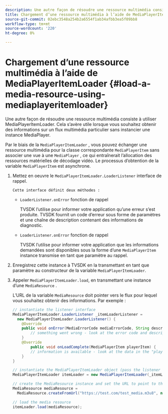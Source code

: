 ```yaml
---
description: Une autre façon de résoudre une ressource multimédia consiste à utiliser MediaPlayerItemLoader. Cela s’avère utile lorsque vous souhaitez obtenir des informations sur un flux multimédia particulier sans instancier une instance MediaPlayer.
title: Chargement d’une ressource multimédia à l’aide de MediaPlayerItemLoader
source-git-commit: 02ebc3548a254b2a6554f1ab34afbb3ea5f09bb8
workflow-type: tm+mt
source-wordcount: '220'
ht-degree: 0%

---
```


# Chargement d’une ressource multimédia à l’aide de MediaPlayerItemLoader {#load-a-media-resource-using-mediaplayeritemloader}

Une autre façon de résoudre une ressource multimédia consiste à utiliser MediaPlayerItemLoader. Cela s’avère utile lorsque vous souhaitez obtenir des informations sur un flux multimédia particulier sans instancier une instance MediaPlayer.

Par le biais de la `MediaPlayerItemLoader` , vous pouvez échanger une ressource multimédia pour la classe correspondante `MediaPlayerItem` sans associer une vue à une `MediaPlayer` , ce qui entraînerait l’allocation des ressources matérielles de décodage vidéo. Le processus d’obtention de la variable `MediaPlayerItem` est asynchrone.

1. Mettez en oeuvre le `MediaPlayerItemLoader.LoaderListener` interface de rappel.

       Cette interface définit deux méthodes :
   
   * `LoaderListener.onError` fonction de rappel

     TVSDK l’utilise pour informer votre application qu’une erreur s’est produite. TVSDK fournit un code d’erreur sous forme de paramètres et une chaîne de description contenant des informations de diagnostic.

   * `LoaderListener.onError` fonction de rappel

     TVSDK l’utilise pour informer votre application que les informations demandées sont disponibles sous la forme d’une `MediaPlayerItem` instance transmise en tant que paramètre au rappel.

1. Enregistrez cette instance à TVSDK en la transmettant en tant que paramètre au constructeur de la variable `MediaPlayerItemLoader`.
1. Appeler `MediaPlayerItemLoader.load`, en transmettant une instance d’une `MediaResource` .

   L’URL de la variable `MediaResource` doit pointer vers le flux pour lequel vous souhaitez obtenir des informations. Par exemple :

   ```java
   // instantiate the listener interface 
   MediaPlayerItemLoader.LoaderListener _itemLoaderListener = 
     new MediaPlayerItemLoader.LoaderListener() { 
       @Override 
       public void onError(MediaErrorCode mediaErrorCode, String description) { 
           // something went wrong - look at the error code and description 
       } 
       @Override 
           public void onLoadComplete(MediaPlayerItem playerItem) { 
           // information is available - look at the data in the "playerItem" object 
       } 
   } 
   
   // instantiate the MediaPlayerItemLoader object (pass the listener as parameter) 
   MediaPlayerItemLoader itemLoader = new MediaPlayerItemLoader(_itemLoaderListener); 
   
   // create the MediaResource instance and set the URL to point to the actual media stream 
   MediaResource mediaResource =  
     MediaResource.createFromUrl("https://test.com/test_media.m3u8", null); 
   
   // load the media resource 
   itemLoader.load(mediaResource); 
   ```
